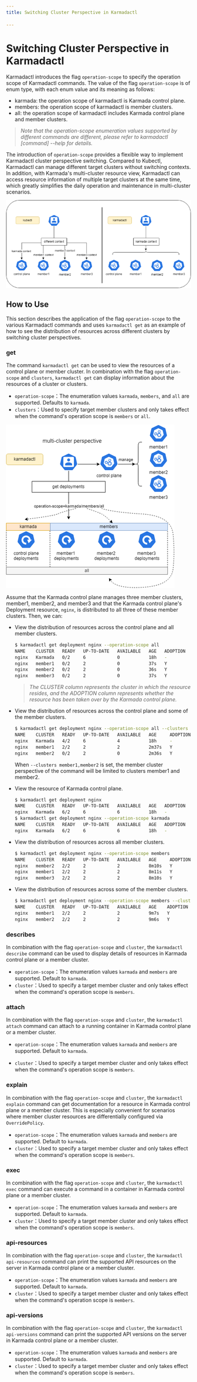 ```yaml
---
title: Switching Cluster Perspective in Karmadactl

---
```


# Switching Cluster Perspective in Karmadactl

Karmadactl introduces the flag `operation-scope` to specify the operation scope of Karmadactl commands. The value of the flag `operation-scope` is of enum type, with each enum value and its meaning as follows:

- karmada: the operation scope of karmadactl is Karmada control plane.
- members: the operation scope of karmadactl is member clusters.
- all: the operation scope of karmadactl includes Karmada control plane and member clusters.

> *Note that the operation-scope enumeration values supported by different commands are different, please refer to karmadactl [command] --help for details.*

The introduction of `operation-scope` provides a flexible way to implement Karmadactl cluster perspective switching. Compared to Kubectl, Karmadactl can manage different target clusters without switching contexts. In addition, with Karmada's multi-cluster resource view, Karmadactl can access resource information of multiple target clusters at the same time, which greatly simplifies the daily operation and maintenance in multi-cluster scenarios.

![command-context](../../resources/reference/karmadactl/command-context.png)

## How to Use

This section describes the application of the flag `operation-scope` to the various Karmadactl commands and uses `karmadactl get` as an example of how to see the distribution of resources across different clusters by switching cluster perspectives.

### get

The command `karmadactl get` can be used to view the resources of a control plane or member cluster. In combination with the flag `operation-scope` and `clusters`, `karmadactl get` can display information about the resources of a cluster or clusters.

- `operation-scope`：The enumeration values `karmada`, `members`, and `all` are supported. Defaults to `karmada`.
- `clusters`：Used to specify target member clusters and only takes effect when the command's operation scope is `members` or `all`.

![operation-scope](../../resources/reference/karmadactl/operation-scope.png)

Assume that the Karmada control plane manages three member clusters, member1, member2, and member3 and that the Karmada control plane's Deployment resource, `nginx`, is distributed to all three of these member clusters. Then, we can:

- View the distribution of resources across the control plane and all member clusters.

  ```bash
  $ karmadactl get deployment nginx --operation-scope all      
  NAME    CLUSTER   READY   UP-TO-DATE   AVAILABLE   AGE   ADOPTION
  nginx   Karmada   0/2     6            0           18h   -
  nginx   member1   0/2     2            0           37s   Y
  nginx   member2   0/2     2            0           36s   Y
  nginx   member3   0/2     2            0           37s   Y
  ```

  > *The CLUSTER column represents the cluster in which the resource resides, and the ADOPTION column represents whether the resource has been taken over by the Karmada control plane.*

- View the distribution of resources across the control plane and some of the member clusters.

  ```bash
  $ karmadactl get deployment nginx --operation-scope all --clusters member1,member2
  NAME    CLUSTER   READY   UP-TO-DATE   AVAILABLE   AGE     ADOPTION
  nginx   Karmada   4/2     6            4           18h     -
  nginx   member1   2/2     2            2           2m37s   Y
  nginx   member2   0/2     2            0           2m36s   Y
  ```

  When `--clusters member1,member2` is set, the member cluster perspective of the command will be limited to clusters member1 and member2.

- View the resource of Karmada control plane.

  ```bash
  $ karmadactl get deployment nginx 
  NAME    CLUSTER   READY   UP-TO-DATE   AVAILABLE   AGE   ADOPTION
  nginx   Karmada   6/2     6            6           18h   -
  $ karmadactl get deployment nginx --operation-scope karmada 
  NAME    CLUSTER   READY   UP-TO-DATE   AVAILABLE   AGE   ADOPTION
  nginx   Karmada   6/2     6            6           18h   -
  ```

- View the distribution of resources across all member clusters.

  ```bash
  $ karmadactl get deployment nginx --operation-scope members
  NAME    CLUSTER   READY   UP-TO-DATE   AVAILABLE   AGE     ADOPTION
  nginx   member2   2/2     2            2           8m10s   Y
  nginx   member1   2/2     2            2           8m11s   Y
  nginx   member3   2/2     2            2           8m10s   Y
  ```

- View the distribution of resources across some of the member clusters.

  ```bash
  $ karmadactl get deployment nginx --operation-scope members --clusters member1,member2
  NAME    CLUSTER   READY   UP-TO-DATE   AVAILABLE   AGE    ADOPTION
  nginx   member1   2/2     2            2           9m7s   Y
  nginx   member2   2/2     2            2           9m6s   Y
  ```

### describes

In combination with the flag `operation-scope` and `cluster`, the `karmadactl describe` command can be used to display details of resources in Karmada control plane or a member cluster.

- `operation-scope`：The enumeration values `karmada` and `members` are supported. Default to `karmada`.
- `cluster`：Used to specify a target member cluster and only takes effect when the command's operation scope is `members`.

### attach

In combination with the flag `operation-scope` and `cluster`, the `karmadactl attach` command can attach to a running container in Karmada control plane or a member cluster.

- `operation-scope`：The enumeration values `karmada` and `members` are supported. Default to `karmada`.

- `cluster`：Used to specify a target member cluster and only takes effect when the command's operation scope is `members`.

### explain

In combination with the flag `operation-scope` and `cluster`, the `karmadactl explain` command can get documentation for a resource in Karmada control plane or a member cluster. This is especially convenient for scenarios where member cluster resources are differentially configured via `OverridePolicy`.

- `operation-scope`：The enumeration values `karmada` and `members` are supported. Default to `karmada`.
- `cluster`：Used to specify a target member cluster and only takes effect when the command's operation scope is `members`.

### exec

In combination with the flag `operation-scope` and `cluster`, the `karmadactl exec` command can execute a command in a container in Karmada control plane or a member cluster.

- `operation-scope`：The enumeration values `karmada` and `members` are supported. Default to `karmada`.
- `cluster`：Used to specify a target member cluster and only takes effect when the command's operation scope is `members`.

### api-resources

In combination with the flag `operation-scope` and `cluster`, the `karmadactl api-resources` command can print the supported API resources on the server in Karmada control plane or a member cluster.

- `operation-scope`：The enumeration values `karmada` and `members` are supported. Default to `karmada`.
- `cluster`：Used to specify a target member cluster and only takes effect when the command's operation scope is `members`.

### api-versions

In combination with the flag `operation-scope` and `cluster`, the `karmadactl api-versions` command can print the supported API versions on the server in Karmada control plane or a member cluster.

- `operation-scope`：The enumeration values `karmada` and `members` are supported. Default to `karmada`.
- `cluster`：Used to specify a target member cluster and only takes effect when the command's operation scope is `members`.
